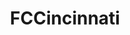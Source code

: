 ---
title: FCCincinnati
crosslinks:
- youtubefactsbot
- MLS
- youtubot
- USLPRO
- cincinnati
- anti_gif_bot
- tmsbmeta
- LouisvilleCityFC
- alotabot
- livven
- botpopularitybot
- sports
- john_yukis_bots
- videos
- MassdropBot
- TheMassive
- rbny
- ValenciaCF
- USOC_PickEm
- autotldr
---